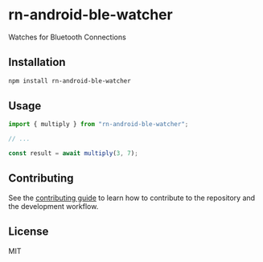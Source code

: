 # rn-android-ble-watcher

Watches for Bluetooth Connections

## Installation

```sh
npm install rn-android-ble-watcher
```

## Usage

```js
import { multiply } from "rn-android-ble-watcher";

// ...

const result = await multiply(3, 7);
```

## Contributing

See the [contributing guide](CONTRIBUTING.md) to learn how to contribute to the repository and the development workflow.

## License

MIT
